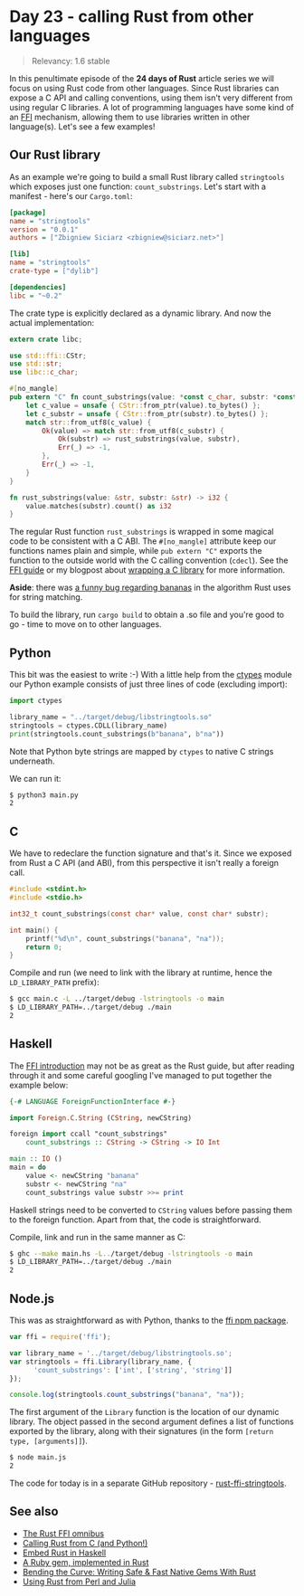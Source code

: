 # Day 23 - calling Rust from other languages

> Relevancy: 1.6 stable

In this penultimate episode of the **24 days of Rust** article series we will focus on using Rust code from other languages. Since Rust libraries can expose a C API and calling conventions, using them isn't very different from using regular C libraries. A lot of programming languages have some kind of an [FFI](http://en.wikipedia.org/wiki/Foreign_function_interface) mechanism, allowing them to use libraries written in other language(s).  Let's see a few examples!

Our Rust library
----------------

As an example we're going to build a small Rust library called `stringtools` which exposes just one function: `count_substrings`. Let's start with a manifest - here's our `Cargo.toml`:

```ini
[package]
name = "stringtools"
version = "0.0.1"
authors = ["Zbigniew Siciarz <zbigniew@siciarz.net>"]

[lib]
name = "stringtools"
crate-type = ["dylib"]

[dependencies]
libc = "~0.2"
```

The crate type is explicitly declared as a dynamic library. And now the actual implementation:

```rust
extern crate libc;

use std::ffi::CStr;
use std::str;
use libc::c_char;

#[no_mangle]
pub extern "C" fn count_substrings(value: *const c_char, substr: *const c_char) -> i32 {
    let c_value = unsafe { CStr::from_ptr(value).to_bytes() };
    let c_substr = unsafe { CStr::from_ptr(substr).to_bytes() };
    match str::from_utf8(c_value) {
        Ok(value) => match str::from_utf8(c_substr) {
            Ok(substr) => rust_substrings(value, substr),
            Err(_) => -1,
        },
        Err(_) => -1,
    }
}

fn rust_substrings(value: &str, substr: &str) -> i32 {
    value.matches(substr).count() as i32
}
```

The regular Rust function `rust_substrings` is wrapped in some magical code to be consistent with a C ABI. The `#[no_mangle]` attribute keep our functions names plain and simple, while `pub extern "C"` exports the function to the outside world with the C calling convention (`cdecl`). See the [FFI guide](http://doc.rust-lang.org/guide-ffi.html) or my blogpost about [wrapping a C library](http://siciarz.net/ffi-rust-writing-bindings-libcpuid/) for more information.

**Aside**: there was [a funny bug regarding bananas](http://www.wabbo.org/blog/2014/22aug_on_bananas.html) in the algorithm Rust uses for string matching.

To build the library, run `cargo build` to obtain a .so file and you're good to go - time to move on to other languages.

Python
------

This bit was the easiest to write :-) With a little help from the [ctypes](https://docs.python.org/3.4/library/ctypes.html) module our Python example consists of just three lines of code (excluding import):

```python
import ctypes

library_name = "../target/debug/libstringtools.so"
stringtools = ctypes.CDLL(library_name)
print(stringtools.count_substrings(b"banana", b"na"))
```

Note that Python byte strings are mapped by `ctypes` to native C strings underneath.

We can run it:

```sh
$ python3 main.py
2
```

C
--

We have to redeclare the function signature and that's it. Since we exposed from Rust a C API (and ABI), from this perspective it isn't really a foreign call.

```c
#include <stdint.h>
#include <stdio.h>

int32_t count_substrings(const char* value, const char* substr);

int main() {
    printf("%d\n", count_substrings("banana", "na"));
    return 0;
}
```

Compile and run (we need to link with the library at runtime, hence the `LD_LIBRARY_PATH` prefix):

```sh
$ gcc main.c -L ../target/debug -lstringtools -o main
$ LD_LIBRARY_PATH=../target/debug ./main
2
```

Haskell
-------

The [FFI introduction](https://www.haskell.org/haskellwiki/FFI_Introduction) may not be as great as the Rust guide, but after reading through it and some careful googling I've managed to put together the example below:

```haskell
{-# LANGUAGE ForeignFunctionInterface #-}

import Foreign.C.String (CString, newCString)

foreign import ccall "count_substrings"
    count_substrings :: CString -> CString -> IO Int

main :: IO ()
main = do
    value <- newCString "banana"
    substr <- newCString "na"
    count_substrings value substr >>= print
```

Haskell strings need to be converted to `CString` values before passing them to the foreign function. Apart from that, the code is straightforward.

Compile, link and run in the same manner as C:

```sh
$ ghc --make main.hs -L../target/debug -lstringtools -o main
$ LD_LIBRARY_PATH=../target/debug ./main
2
```

Node.js
-------

This was as straightforward as with Python, thanks to the [ffi npm package](https://www.npmjs.com/package/ffi).

```javascript
var ffi = require('ffi');

var library_name = '../target/debug/libstringtools.so';
var stringtools = ffi.Library(library_name, {
      'count_substrings': ['int', ['string', 'string']]
});

console.log(stringtools.count_substrings("banana", "na"));
```

The first argument of the `Library` function is the location of our dynamic library. The object passed in the second argument defines a list of functions exported by the library, along with their signatures (in the form `[return type, [arguments]]`).

```sh
$ node main.js
2
```

The code for today is in a separate GitHub repository - [rust-ffi-stringtools](https://github.com/zsiciarz/rust-ffi-stringtools).

See also
--------

* [The Rust FFI omnibus](http://jakegoulding.com/rust-ffi-omnibus/)
* [Calling Rust from C (and Python!)](http://harkablog.com/calling-rust-from-c-and-python.html)
* [Embed Rust in Haskell](https://github.com/creichert/haskellrustdemo)
* [A Ruby gem, implemented in Rust](https://github.com/steveklabnik/rust_example)
* [Bending the Curve: Writing Safe & Fast Native Gems With Rust](http://blog.skylight.io/bending-the-curve-writing-safe-fast-native-gems-with-rust/)
* [Using Rust from Perl and Julia](http://paul.woolcock.us/posts/rust-perl-julia-ffi.html)
